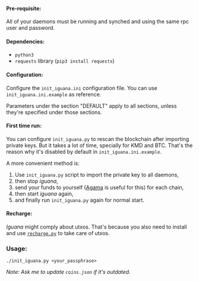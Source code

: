 #### Pre-requisite:
All of your daemons must be running and synched and using the same rpc user and password.

#### Dependencies:
* `python3`
* `requests` library (`pip3 install requests`)

#### Configuration:
Configure the `init_iguana.ini` configuration file. You can use `init_iguana.ini.example` as reference.

Parameters under the section "DEFAULT" apply to all sections, unless they're specified under those sections.

#### First time run:
You can configure `init_iguana.py` to rescan the blockchain after importing private keys. But it takes a lot of time, specially for KMD and BTC. That's the reason why it's disabled by default in `init_iguana.ini.example`.

A more convenient method is: 
1. Use `init_iguana.py` script to import the private key to all daemons,
2. then stop _iguana_,
3. send your funds to yourself ([Agama](https://www.atomicexplorer.com/wallet/#/) is useful for this) for each chain,
4. then start _iguana_ again,
5. and finally run `init_iguana.py` again for normal start.

#### Recharge:
_Iguana_ might comply about utxos. That's because you also need to install and use [`recharge.py`](https://github.com/emmnx/iguana-tools/tree/master/recharge) to take care of utxos.

### Usage:
```
./init_iguana.py <your_passphrase>
```

_Note: Ask me to update `coins.json` if it's outdated._
